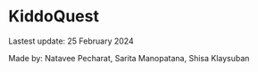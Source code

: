 # KiddoQuest

Lastest update: 25 February 2024

Made by: Natavee Pecharat, Sarita Manopatana, Shisa Klaysuban 
